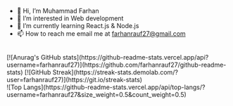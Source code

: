 - 👋 Hi, I’m Muhammad Farhan
- 👀 I’m interested in Web development
- 🌱 I’m currently learning React.js & Node.js
- 📫 How to reach me email me at farhanrauf27@gmail.com

<!---
farhanrauf27/farhanrauf27 is a ✨ special ✨ repository because its `README.md` (this file) appears on your GitHub profile.
You can click the Preview link to take a look at your changes.
--->
<br>
[![Anurag's GitHub stats](https://github-readme-stats.vercel.app/api?username=farhanrauf27)](https://github.com/farhanrauf27/github-readme-stats)
[![GitHub Streak](https://streak-stats.demolab.com/?user=farhanrauf27)](https://git.io/streak-stats) <br>
![Top Langs](https://github-readme-stats.vercel.app/api/top-langs/?username=farhanrauf27&size_weight=0.5&count_weight=0.5)
